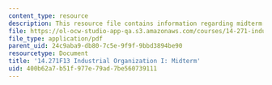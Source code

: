 ```yaml
---
content_type: resource
description: This resource file contains information regarding midterm exam.
file: https://ol-ocw-studio-app-qa.s3.amazonaws.com/courses/14-271-industrial-organization-i-fall-2013/400b62a7b51f977e79ad7be560739111_MIT14_271F13_midterm.pdf
file_type: application/pdf
parent_uid: 24c9aba9-db80-7c5e-9f9f-9bbd3894be90
resourcetype: Document
title: '14.271F13 Industrial Organization I: Midterm'
uid: 400b62a7-b51f-977e-79ad-7be560739111
---
```

